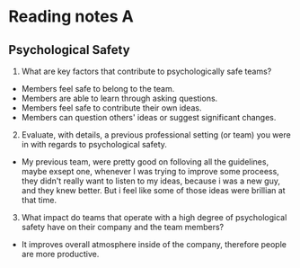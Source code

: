 # Reading notes A
## Psychological Safety
1. What are key factors that contribute to psychologically safe teams?
 - Members feel safe to belong to the team.
 - Members are able to learn through asking questions.
 - Members feel safe to contribute their own ideas.
 - Members can question others' ideas or suggest significant changes.

2. Evaluate, with details, a previous professional setting (or team) you were in with regards to psychological safety.
 - My previous team, were pretty good on folloving all the guidelines, maybe exsept one, whenever I was trying to improve some proceess, they didn't really want to listen to my ideas, because i was a new guy, and they knew better. But i feel like some of those ideas were brillian at that time.
 
3. What impact do teams that operate with a high degree of psychological safety have on their company and the team members?
 - It improves overall atmosphere inside of the company, therefore people are more productive.
